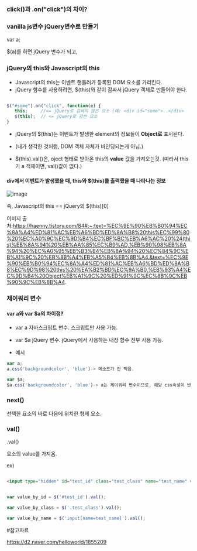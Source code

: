 ### click()과 .on("click")의 차이?

### vanilla js변수 jQuery변수로 만들기
var a;

$(a)를 하면 jQuery 변수가 되고, 

### jQuery의 this와 Javascript의 this

- Javascript의 this는 이벤트 핸들러가 등록된 DOM 요소를 가리킨다. 
- jQuery 함수를 사용하려면, $(this)와 같이 감싸서 jQuery 객체로 만들어야 한다.

```javascript 

$("#some").on("click", function(e) {
   this;     //<= jQuery로 감싸지 않은 요소 (예: <div id="some">..</div>
   $(this);  // <= jQuery로 감싼 요소 
}

```

- jQuery의 $(this)는 이벤트가 발생한 element의 정보들이 **Object로** 표시된다. 
- (내가 생각한 것처럼, DOM 객체 자체가 바인딩되는게 아님.)

- $(this).val()은, oject 형태로 받아온 this의 **value** 값을 가져오는것. 
(따라서 this가 a 객체이면, val()값이 없다.)


#### div에서 이벤트가 발생했을 때, this와 $(this)를 출력했을 때 나타나는 정보
![image](https://user-images.githubusercontent.com/15938354/117978001-59d67980-b36c-11eb-83b6-8271551f6e91.png)

즉, Javascript의 this == jQuery의 $(this)[0]

이미지 출처:https://haenny.tistory.com/84#:~:text=%EC%9E%90%EB%B0%94%EC%8A%A4%ED%81%AC%EB%A6%BD%ED%8A%B8%20this%EC%99%80%20%EC%A0%9C%EC%9D%B4%EC%BF%BC%EB%A6%AC%20%24(this)%EB%8A%94%20%EB%AA%85%EC%B9%AD,%EB%90%98%EB%8A%94%20%EC%A0%95%EB%B3%B4%EB%8A%94%20%EC%84%9C%EB%A1%9C%20%EB%8B%A4%EB%A5%B4%EB%8B%A4.&text=%EC%9E%90%EB%B0%94%EC%8A%A4%ED%81%AC%EB%A6%BD%ED%8A%B8%EC%9D%98%20this%20%EA%B2%BD%EC%9A%B0,%EB%93%A4%EC%9D%B4%20Object%EB%A1%9C%20%ED%91%9C%EC%8B%9C%EB%90%9C%EB%8B%A4.



### 제이쿼리 변수

#### var a와 var $a의 차이점?
- var a
 자바스크립트 변수. 스크립트만 사용 가능.

- var $a
  jQuery 변수. jQuery에서 사용하는 내장 함수 전부 사용 가능. 


- 예시
```javascript
var a;
a.css('backgroundcolor', 'blue')-> 메소드가 안 먹음.

var $a;
$a.css('backgroundcolor', 'blue')-> a는 제이쿼리 변수이므로, 해당 css속성이 반영.
```
### next()
선택한 요소의 바로 다음에 위치한 형제 요소.


### val()
.val()

요소의 value를 가져옴.

ex)

```html

<input type="hidden" id="test_id" class="test_class" name="test_name" value="test">

```

```javascript 

var value_by_id = $('#test_id').val();

var value_by_class = $('.test_class').val();

var value_by_name = $('input[name=test_name]').val();

```


#참고자료

https://d2.naver.com/helloworld/1855209
